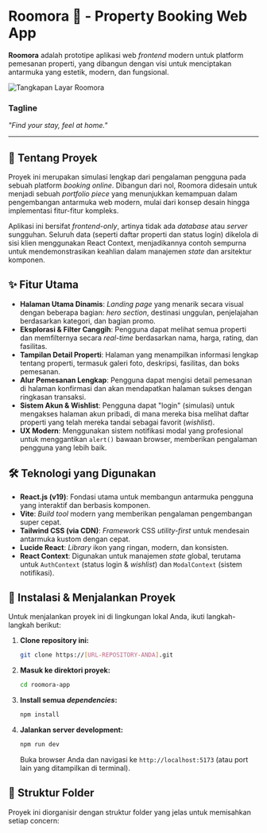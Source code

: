 # Roomora 🌌 - Property Booking Web App

**Roomora** adalah prototipe aplikasi web *frontend* modern untuk platform pemesanan properti, yang dibangun dengan visi untuk menciptakan antarmuka yang estetik, modern, dan fungsional.

![Tangkapan Layar Roomora](yuridazani/roomora-app/roomora-app-1eaf9cf97e5369891efd69de49a47b8a26f885b0/src/assets/image_56e499.jpg)

### Tagline
*"Find your stay, feel at home."*

---

## 📜 Tentang Proyek

Proyek ini merupakan simulasi lengkap dari pengalaman pengguna pada sebuah platform *booking online*. Dibangun dari nol, Roomora didesain untuk menjadi sebuah *portfolio piece* yang menunjukkan kemampuan dalam pengembangan antarmuka web modern, mulai dari konsep desain hingga implementasi fitur-fitur kompleks.

Aplikasi ini bersifat *frontend-only*, artinya tidak ada *database* atau *server* sungguhan. Seluruh data (seperti daftar properti dan status login) dikelola di sisi klien menggunakan React Context, menjadikannya contoh sempurna untuk mendemonstrasikan keahlian dalam manajemen *state* dan arsitektur komponen.

## ✨ Fitur Utama

-   **Halaman Utama Dinamis**: *Landing page* yang menarik secara visual dengan beberapa bagian: *hero section*, destinasi unggulan, penjelajahan berdasarkan kategori, dan bagian promo.
-   **Eksplorasi & Filter Canggih**: Pengguna dapat melihat semua properti dan memfilternya secara *real-time* berdasarkan nama, harga, rating, dan fasilitas.
-   **Tampilan Detail Properti**: Halaman yang menampilkan informasi lengkap tentang properti, termasuk galeri foto, deskripsi, fasilitas, dan boks pemesanan.
-   **Alur Pemesanan Lengkap**: Pengguna dapat mengisi detail pemesanan di halaman konfirmasi dan akan mendapatkan halaman sukses dengan ringkasan transaksi.
-   **Sistem Akun & Wishlist**: Pengguna dapat "login" (simulasi) untuk mengakses halaman akun pribadi, di mana mereka bisa melihat daftar properti yang telah mereka tandai sebagai favorit (*wishlist*).
-   **UX Modern**: Menggunakan sistem notifikasi modal yang profesional untuk menggantikan `alert()` bawaan browser, memberikan pengalaman pengguna yang lebih baik.

## 🛠️ Teknologi yang Digunakan

-   **React.js (v19)**: Fondasi utama untuk membangun antarmuka pengguna yang interaktif dan berbasis komponen.
-   **Vite**: *Build tool* modern yang memberikan pengalaman pengembangan super cepat.
-   **Tailwind CSS (via CDN)**: *Framework* CSS *utility-first* untuk mendesain antarmuka kustom dengan cepat.
-   **Lucide React**: *Library* ikon yang ringan, modern, dan konsisten.
-   **React Context**: Digunakan untuk manajemen *state* global, terutama untuk `AuthContext` (status login & *wishlist*) dan `ModalContext` (sistem notifikasi).

## 🚀 Instalasi & Menjalankan Proyek

Untuk menjalankan proyek ini di lingkungan lokal Anda, ikuti langkah-langkah berikut:

1.  **Clone repository ini:**
    ```bash
    git clone https://[URL-REPOSITORY-ANDA].git
    ```
2.  **Masuk ke direktori proyek:**
    ```bash
    cd roomora-app
    ```
3.  **Install semua *dependencies*:**
    ```bash
    npm install
    ```
4.  **Jalankan server development:**
    ```bash
    npm run dev
    ```
    Buka browser Anda dan navigasi ke `http://localhost:5173` (atau port lain yang ditampilkan di terminal).

## 📁 Struktur Folder

Proyek ini diorganisir dengan struktur folder yang jelas untuk memisahkan setiap concern:
